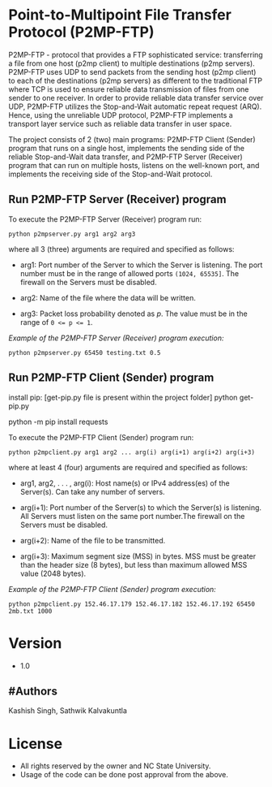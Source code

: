 
# Point-to-Multipoint File Transfer Protocol (P2MP-FTP)
P2MP-FTP - protocol that provides a FTP sophisticated service: transferring a file from one host (p2mp client) to multiple destinations (p2mp servers).
P2MP-FTP uses UDP to send packets from the sending host (p2mp client) to each of the destinations (p2mp servers) as different to the traditional FTP where TCP is used to ensure 
reliable data transmission of files from one sender to one receiver. In order to provide reliable data transfer service over UDP, P2MP-FTP utilizes the Stop-and-Wait automatic 
repeat request (ARQ). Hence, using the unreliable UDP protocol, P2MP-FTP implements a transport layer service such as reliable data transfer in user space.

The project consists of 2 (two) main programs: P2MP-FTP Client (Sender) program that runs on a single host, implements the sending side of the reliable Stop-and-Wait data transfer, 
and P2MP-FTP Server (Receiver) program that can run on multiple hosts, listens on the well-known port, and implements the receiving side of the Stop-and-Wait protocol. 


## Run P2MP-FTP Server (Receiver) program
To execute the P2MP-FTP Server (Receiver) program run:

```
python p2mpserver.py arg1 arg2 arg3
```

 where all 3 (three) arguments are required and specified as follows:
 *  arg1:
	Port number of the Server to which the Server is listening. The port number must be in the range of allowed ports `(1024, 65535]`. The firewall on the Servers must be disabled.
	
 *  arg2:
	Name of the file where the data will be written.
	
 *  arg3:
	Packet loss probability denoted as *p*. The value must be in the range of `0 <= p <= 1`.

*Example of the P2MP-FTP Server (Receiver) program execution:*
```
python p2mpserver.py 65450 testing.txt 0.5
```


## Run P2MP-FTP Client (Sender) program

install pip:
[get-pip.py file is present within the project folder]
python get-pip.py

python -m pip install requests

To execute the P2MP-FTP Client (Sender) program run:
```
python p2mpclient.py arg1 arg2 ... arg(i) arg(i+1) arg(i+2) arg(i+3)
```
where at least 4 (four) arguments are required and specified as follows:
 *	arg1, arg2, . . . , arg(i):
	Host name(s) or IPv4 address(es) of the Server(s). Can take any number of servers.
	
 *  arg(i+1):
	Port number of the Server(s) to which the Server(s) is listening. All Servers must listen on the same port number.The firewall on the Servers must be disabled.
	
 *  arg(i+2):
	Name of the file to be transmitted.
	
 *  arg(i+3):
	Maximum segment size (MSS) in bytes. MSS must be greater than the header size (8 bytes), but less than maximum allowed MSS value (2048 bytes).
    
*Example of the P2MP-FTP Client (Sender) program execution:*
```
python p2mpclient.py 152.46.17.179 152.46.17.182 152.46.17.192 65450 2mb.txt 1000
```


# Version
 - 1.0

#Authors
----
Kashish Singh, Sathwik Kalvakuntla

# License

  - All rights reserved by the owner and NC State University.
  - Usage of the code can be done post approval from the above.
